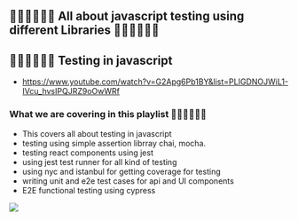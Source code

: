 ## 🥼🧬🧪🔬🧫🦠  All about javascript testing using different Libraries 🥼🧬🧪🔬🧫🦠 

## 🥼🧬🧪🔬🧫🦠  Testing in javascript 
- https://www.youtube.com/watch?v=G2Apg6Pb1BY&list=PLIGDNOJWiL1-IVcu_hvsIPQJRZ9oOwWRf 

### What we are covering in this playlist 🥼🧬🧪🔬🧫🦠 

- This covers all about testing in javascript
- testing using simple assertion librray chai, mocha.
- testing react components using jest 
- using jest test runner for all kind of testing 
- using nyc and istanbul for getting coverage for testing 
- writing unit and e2e test cases for api and UI components 
- E2E functional testing using cypress


![](https://i.ytimg.com/vi/9mqwmpA8CSo/maxresdefault.jpg)
